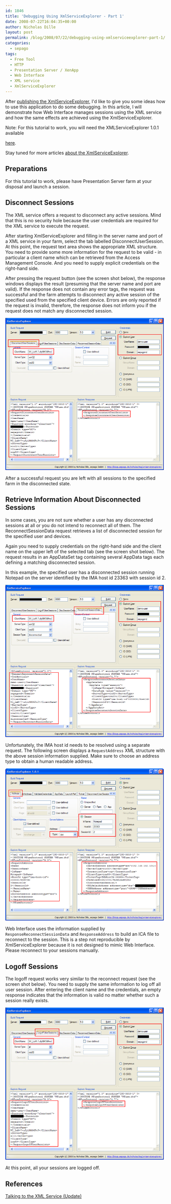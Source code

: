 ```yaml
---
id: 1846
title: 'Debugging Using XmlServiceExplorer - Part 1'
date: 2008-07-22T16:04:35+00:00
author: Nicholas Dille
layout: post
permalink: /blog/2008/07/22/debugging-using-xmlserviceexplorer-part-1/
categories:
  - sepago
tags:
  - Free Tool
  - HTTP
  - Presentation Server / XenApp
  - Web Interface
  - XML service
  - XmlServiceExplorer
---
```

After [publishing the XmlServiceExplorer](/blog/2008/07/17/talking-to-the-xml-service-update), I'd like to give you some ideas how to use this application to do some debugging. In this article, I will demonstrate how Web Interface manages sessions using the XML service and how the same effects are achieved using the XmlServiceExplorer.

<!--more-->

Note: For this tutorial to work, you will need the XMLServiceExplorer 1.0.1 available 

[here](/media/2008/07/XmlServiceExplorer.zip).

Stay tuned for more articles [about the XmlServiceExplorer](/blog/tags#xmlserviceexplorer/).

## Preparations

For this tutorial to work, please have Presentation Server farm at your disposal and launch a session.

## Disconnect Sessions

The XML service offers a request to disconnect any active sessions. Mind that this is no security hole because the user credentials are required for the XML service to execute the request.

After starting XmlServiceExplorer and filling in the server name and port of a XML service in your farm, select the tab labelled DisconnectUserSession. At this point, the request text area shows the appropriate XML structure. You need to provide some more information for the request to be valid - in particular a client name which can be retrieved from the Access Management Console. And you need to supply explicit credentials on the right-hand side.

After pressing the request button (see the screen shot below), the response windows displays the result (presuming that the server name and port are valid). If the response does not contain any error tags, the request was successful and the farm attempts to disconnect any active session of the specified used from the specified client device. Errors are only reported if the request is invalid, therefore, the response does not inform you if the request does not match any disconnected session.

[![Disconnect user sessions](/media/2008/07/DisconnectUserSessions.png)](/media/2008/07/DisconnectUserSessions.png)

After a successful request you are left with all sessions to the specified farm in the disconnected state.

## Retrieve Information About Disconnected Sessions

In some cases, you are not sure whether a user has any disconnected sessions at all or you do not intend to reconnect all of them. The ReconnectSessionData request retrieves a list of disconnected session for the specified user and devices.

Again you need to supply credentials on the right-hand side and the client name on the upper left of the selected tab (see the screen shot below). The request results in an AppDataSet tag containing several AppData tags each defining a matching disconnected session.

In this example, the specified user has a disconnected session running Notepad on the server identified by the IMA host id 23363 with session id 2.

[![Requesting reconnection data](/media/2008/07/ReconnectSessionData.png)](/media/2008/07/ReconnectSessionData.png)

Unfortunately, the IMA host id needs to be resolved using a separate request. The following screen displays a `RequestAddress` XML structure with the above session information supplied. Make sure to choose an address type to obtain a human readable address.

[![Request the server address for a specific app in an existing session](/media/2008/07/Address-Notepad.png)](/media/2008/07/Address-Notepad.png)

Web Interface uses the information supplied by `ResponseReconnectSessionData` and `ResponseAddress` to build an ICA file to reconnect to the session. This is a step not reproducible by XmlServiceExplorer because it is not designed to mimic Web Interface. Please reconnect to your sessions manually.

## Logoff Sessions

The logoff request works very similar to the reconnect request (see the screen shot below). You need to supply the same information to log off all user session. After entering the client name and the credentials, an empty response indicates that the information is valid no matter whether such a session really exists.

[![Logging off a user session](/media/2008/07/LogoffUserSessions.png)](/media/2008/07/LogoffUserSessions.png)

At this point, all your sessions are logged off.

## References

[Talking to the XML Service (Update)](/blog/2008/07/17/talking-to-the-xml-service-update)

